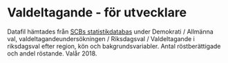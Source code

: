 # Valdeltagande - för utvecklare

Datafil hämtades från [SCBs statistikdatabas](http://www.statistikdatabasen.scb.se/pxweb/sv/ssd/?rxid=5f5d2d49-2c01-4d75-98e6-dce2ddf03238) under Demokrati / Allmänna val, valdeltagandeundersökningen / Riksdagsval / Valdeltagande i riksdagsval efter region, kön och bakgrundsvariabler. Antal röstberättigade och andel röstande. Valår 2018.
